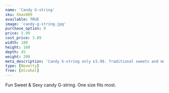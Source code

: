 ```yaml
---
name: 'Candy G-string'
sku: Xmas009
available: TRUE
image: 'candy-g-string.jpg'
purchase_option: 0
price: 5.99
cost_price: 3.89
width: 180
height: 160
depth: 45
weight: 200
meta_description: 'Candy G-string only Ł5.99. Traditional sweets and more at Humbugs Confectionery Store. Specialists in satisfying your sweet tooth!'
type: [Novelty]
free: [Alcohol]
---
```

Fun Sweet & Sexy candy G-string. One size fits most.